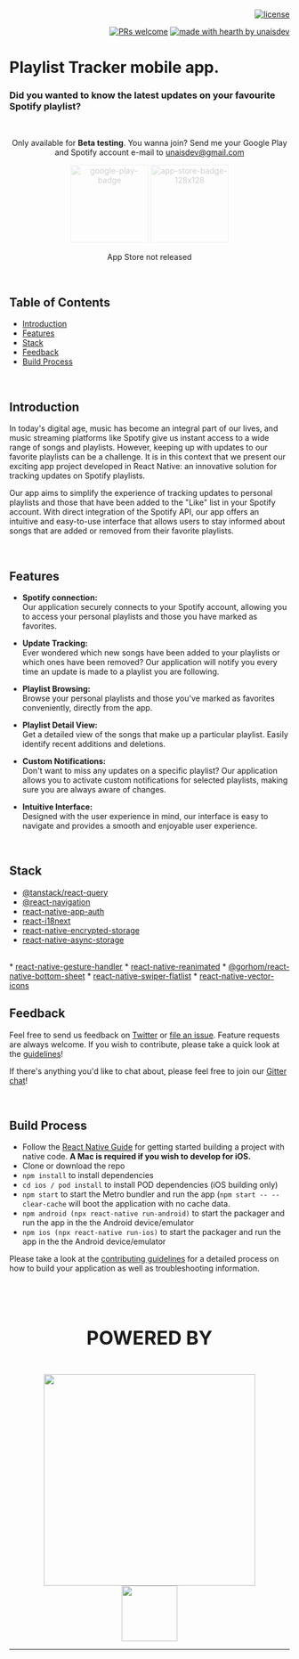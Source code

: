 
<div align="right">
<br />

[![license](https://img.shields.io/github/license/dec0dOS/amazing-github-template.svg?style=flat-square)](LICENSE)

[![PRs welcome](https://img.shields.io/badge/PRs-welcome-ff69b4.svg?style=flat-square)](https://github.com/unaisdev/playlistnotify/pulls)
[![made with hearth by unaisdev](https://img.shields.io/badge/made%20with%20%E2%99%A5%20by-unaisdev-ff1414.svg?style=flat-square)](https://github.com/unaisdev)

</div>
<div>
    <h1 align="left">Playlist Tracker mobile app.</h1>
    <h3>Did you wanted to know the latest updates on your favourite Spotify playlist?</h3> 
    <br/>
</div>
<div align="center">
    <p>Only available for <strong>Beta testing</strong>. You wanna join? Send me your Google Play and Spotify account e-mail to <a href="mailto:unaicanales@gmail.com">unaisdev@gmail.com</a></p>
     <img src="https://upload.wikimedia.org/wikipedia/commons/thumb/7/78/Google_Play_Store_badge_EN.svg/2560px-Google_Play_Store_badge_EN.svg.png" style="width: 140px; opacity: 0.2" alt="google-play-badge">
    <img src="https://upload.wikimedia.org/wikipedia/commons/thumb/3/3c/Download_on_the_App_Store_Badge.svg/1200px-Download_on_the_App_Store_Badge.svg.png" style="width: 140px; opacity: 0.2" alt="app-store-badge-128x128">
    <p>App Store not released</p>
</div>

<br />


## Table of Contents

- [Introduction](#introduction)
- [Features](#features)
- [Stack](#stack)
- [Feedback](#feedback)
- [Build Process](#build-process)

<br />

## Introduction

In today's digital age, music has become an integral part of our lives, and music streaming platforms like Spotify give us instant access to a wide range of songs and playlists. However, keeping up with updates to our favorite playlists can be a challenge. It is in this context that we present our exciting app project developed in React Native: an innovative solution for tracking updates on Spotify playlists.

Our app aims to simplify the experience of tracking updates to personal playlists and those that have been added to the "Like" list in your Spotify account. With direct integration of the Spotify API, our app offers an intuitive and easy-to-use interface that allows users to stay informed about songs that are added or removed from their favorite playlists.

<br />

## Features

* **Spotify connection:**<br/>
   Our application securely connects to your Spotify account, allowing you to access your personal playlists and those you have marked as favorites.

* **Update Tracking:**<br/> Ever wondered which new songs have been added to your playlists or which ones have been removed? Our application will notify you every time an update is made to a playlist you are following.

* **Playlist Browsing:**<br/> Browse your personal playlists and those you've marked as favorites conveniently, directly from the app.

* **Playlist Detail View:**<br/> Get a detailed view of the songs that make up a particular playlist. Easily identify recent additions and deletions.

* **Custom Notifications:**<br/> Don't want to miss any updates on a specific playlist? Our application allows you to activate custom notifications for selected playlists, making sure you are always aware of changes.

* **Intuitive Interface:**<br/> Designed with the user experience in mind, our interface is easy to navigate and provides a smooth and enjoyable user experience.


<br />

## Stack

* <a href="https://github.com/TanStack/query">@tanstack/react-query</a>
* <a href="https://github.com/react-navigation/react-navigation">@react-navigation</a>
* <a href="https://github.com/FormidableLabs/react-native-app-auth">react-native-app-auth</a>
* <a href="https://github.com/i18next/react-i18next">react-i18next</a>
* <a href="https://github.com/emeraldsanto/react-native-encrypted-storage">react-native-encrypted-storage</a>
* <a href="https://github.com/react-native-async-storage/async-storage">react-native-async-storage</a>
<br/>
* <a href="https://github.com/software-mansion/react-native-gesture-handler">react-native-gesture-handler</a>
* <a href="https://github.com/software-mansion/react-native-reanimated">react-native-reanimated</a>
* <a href="https://github.com/gorhom/react-native-bottom-sheet">@gorhom/react-native-bottom-sheet</a>
* <a href="https://github.com/gusgard/react-native-swiper-flatlist">react-native-swiper-flatlist</a>
* <a href="https://github.com/oblador/react-native-vector-icons">react-native-vector-icons</a>

<br/>

## Feedback

Feel free to send us feedback on [Twitter](https://twitter.com/unaisdev) or [file an issue](https://github.com/unaisdev/playlistnotify/issues/new). Feature requests are always welcome. If you wish to contribute, please take a quick look at the [guidelines](./CONTRIBUTING.md)!

If there's anything you'd like to chat about, please feel free to join our [Gitter chat](https://matrix.to/#/#playlist-tracker-contributors:gitter.im)!

<br />

## Build Process

- Follow the [React Native Guide](https://facebook.github.io/react-native/docs/getting-started.html) for getting started building a project with native code. **A Mac is required if you wish to develop for iOS.**
- Clone or download the repo
- `npm install` to install dependencies
- `cd ios / pod install` to install POD dependencies (iOS building only)
- `npm start` to start the Metro bundler and run the app (`npm start -- --clear-cache` will boot the application with no cache data.
- `npm android (npx react-native run-android)` to start the packager and run the app in the the Android device/emulator
- `npm ios (npx react-native run-ios)` to start the packager and run the app in the the Android device/emulator

Please take a look at the [contributing guidelines](./CONTRIBUTING.md) for a detailed process on how to build your application as well as troubleshooting information.

<br />
<br />
<div align="center">
    <h2 align="center" style="font-size: 34px">POWERED BY</h2>
    <br />
    <a href="https://developer.spotify.com"><img src="https://developer.spotify.com/images/spotify-for-developers-logo.svg#s4d-logo" style="width: 380px" /></a><br/>
    <a href="https://www.fl0.com"><img src="https://images.crunchbase.com/image/upload/c_lpad,h_256,w_256,f_auto,q_auto:eco,dpr_1/rucikbnjqz2ktuchdhih" style="width: 100px" /></a>
</div>
<hr />
<br />




